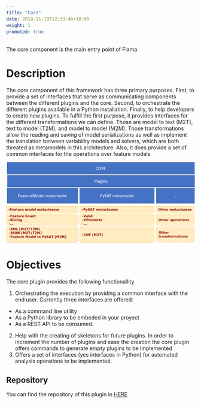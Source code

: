 ```yaml
---
title: "Core"
date: 2018-11-18T12:33:46+10:00
weight: 1
promoted: true
---
```


The core component is the main entry point of Flama

# Description
The core component of this framework has three primary purposes. First, to provide a set of interfaces that serve as communicating components between the different plugins and the core. Second, to orchestrate the different plugins available in a Python installation. Finally, to help developers to create new plugins. To fulfill the first purpose, it provides interfaces for the different transformations we can define. Those are model to text (M2T), text to model (T2M), and model to model (M2M). Those transformations
allow the reading and saving of model serializations as well as implement the translation between variability models and solvers, which are both threated as metamodels in this architecture. Also, it does provide a set of common interfaces for the operations over feature models


![Architecture](/images/illustrations/architecture.png)

# Objectives

The core plugin provides the following functionallity

1. Orchestrating the execution by providing a common interface with the end user. Currently three interfaces are offered:
  * As a command line utility
  * As a Python library to be embeded in your proyect
  * As a REST API to be consumed. 
2. Help with the creating of skeletons for future plugins. In order to increment the number of plugins and ease the creation the core plugin offers commands to generate empty plugins to be implemented
3. Offers a set of interfaces (yes interfaces in Python) for automated analysis operations to be implemented.  

## Repository

You can find the repository of this plugin in [HERE](https://www.github.com/flamapy/core)